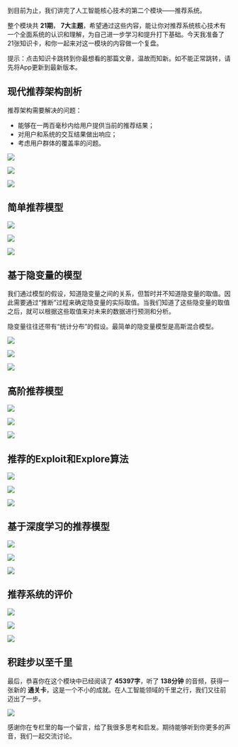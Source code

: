 到目前为止，我们讲完了人工智能核心技术的第二个模块——推荐系统。

整个模块共 **21期**， **7大主题**，希望通过这些内容，能让你对推荐系统核心技术有一个全面系统的认识和理解，为自己进一步学习和提升打下基础。今天我准备了21张知识卡，和你一起来对这一模块的内容做一个复盘。

提示：点击知识卡跳转到你最想看的那篇文章，温故而知新。如不能正常跳转，请先将App更新到最新版本。

## 现代推荐架构剖析

推荐架构需要解决的问题：

- 能够在一两百毫秒内给用户提供当前的推荐结果；
- 对用户和系统的交互结果做出响应；
- 考虑用户群体的覆盖率的问题。

[![](https://static001.geekbang.org/resource/image/e0/c1/e02b1934236066a97ae36aef92c3bdc1.png?wh=1143*741)](https://time.geekbang.org/column/article/5434)

[![](https://static001.geekbang.org/resource/image/80/a7/807324f8294f096b4a65ae70186286a7.png?wh=1143*952)](https://time.geekbang.org/column/article/5519)

[![](https://static001.geekbang.org/resource/image/3e/ce/3e34f33d9a47d4038806f0c8bd701fce.png?wh=1143*1035)](https://time.geekbang.org/column/article/5571)

## 简单推荐模型

[![](https://static001.geekbang.org/resource/image/37/2e/374e49076df0afa906a16e9f1a358b2e.png?wh=1143*729)](https://time.geekbang.org/column/article/4090)

[![](https://static001.geekbang.org/resource/image/98/86/98450431d48596f62cc1c60d3ee46c86.png?wh=1143*762)](https://time.geekbang.org/column/article/4212)

[![](https://static001.geekbang.org/resource/image/1b/e0/1b653031c07f82369df5d908d0f283e0.png?wh=1143*1075)](https://time.geekbang.org/column/article/4278)

## 基于隐变量的模型

我们通过模型的假设，知道隐变量之间的关系，但暂时并不知道隐变量的取值。因此需要通过“推断”过程来确定隐变量的实际取值。当我们知道了这些隐变量的取值之后，就可以根据这些取值来对未来的数据进行预测和分析。

隐变量往往还带有“统计分布”的假设。最简单的隐变量模型是高斯混合模型。

[![](https://static001.geekbang.org/resource/image/56/24/569b83b19411ec553caab72f0345ea24.png?wh=1143*934)](https://time.geekbang.org/column/article/4421)

[![](https://static001.geekbang.org/resource/image/d2/20/d2a7fe56f96a98d3d5273eb6bdb81a20.png?wh=1143*938)](https://time.geekbang.org/column/article/4484)

[![](https://static001.geekbang.org/resource/image/5f/a3/5fb61d3a9985ad47cf788b1e8e9527a3.png?wh=1143*690)](https://time.geekbang.org/column/article/4569)

## 高阶推荐模型

[![](https://static001.geekbang.org/resource/image/d5/d4/d533bf563525a8fc26bdb961f77e29d4.png?wh=1143*953)](https://time.geekbang.org/column/article/4680)

[![](https://static001.geekbang.org/resource/image/90/86/90272a06f9d37b463bbe82ff8d857986.png?wh=1143*839)](https://time.geekbang.org/column/article/4764)

[![](https://static001.geekbang.org/resource/image/9f/0d/9fedf4ca01b38e5b3ca3e0f7c0e6e60d.png?wh=1143*776)](https://time.geekbang.org/column/article/4784)

## 推荐的Exploit和Explore算法

[![](https://static001.geekbang.org/resource/image/22/e0/2250834bcf534dc767c780b8a891cae0.png?wh=1143*649)](https://time.geekbang.org/column/article/4881)

[![](https://static001.geekbang.org/resource/image/27/6c/27273671a15d93715327d8a20845e06c.png?wh=1143*680)](https://time.geekbang.org/column/article/4903)

[![](https://static001.geekbang.org/resource/image/c2/c7/c288afc7d0e523ca292b9ba99b565ec7.png?wh=1143*1051)](https://time.geekbang.org/column/article/4915)

## 基于深度学习的推荐模型

[![](https://static001.geekbang.org/resource/image/ef/83/ef58f8151d6e56e3b21fcc0405d24683.png?wh=1143*660)](https://time.geekbang.org/column/article/5624)

[![](https://static001.geekbang.org/resource/image/33/45/3348cdce4fe739403ff5b35fbc9da345.png?wh=1143*652)](https://time.geekbang.org/column/article/5646)

[![](https://static001.geekbang.org/resource/image/cc/51/cc0b8806fa5afd1cb7d4c36b25586951.png?wh=1143*939)](https://time.geekbang.org/column/article/5709)

## 推荐系统的评价

[![](https://static001.geekbang.org/resource/image/f2/76/f24271c6d95c4281e8ee67c79a46ec76.png?wh=1143*674)](https://time.geekbang.org/column/article/5075)

[![](https://static001.geekbang.org/resource/image/9e/08/9e1d29327ee87f7e45950aafcdcbc908.png?wh=1143*822)](https://time.geekbang.org/column/article/5117)

[![](https://static001.geekbang.org/resource/image/f6/58/f6cf7cb2162520ccd2fb3f092cb37158.png?wh=1143*844)](https://time.geekbang.org/column/article/5221)

## 积跬步以至千里

最后，恭喜你在这个模块中已经阅读了 **45397字**，听了 **138分钟** 的音频，获得一张新的 **通关卡**，这是一个不小的成就。在人工智能领域的千里之行，我们又往前迈出了一步。

![](https://static001.geekbang.org/resource/image/68/09/68086c922fbc5bd91dafc37811aef009.png?wh=1242*1393)

感谢你在专栏里的每一个留言，给了我很多思考和启发。期待能够听到你更多的声音，我们一起交流讨论。
